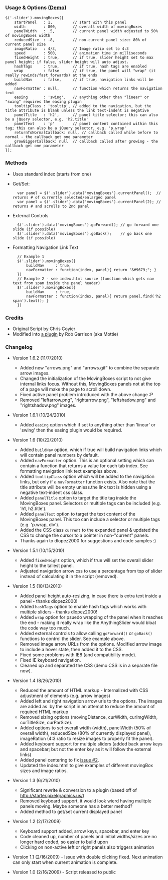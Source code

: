 ### Usage & Options ([Demo](http://chriscoyier.github.com/MovingBoxes))

	$('.slider').movingBoxes({
		startPanel   : 1,         // start with this panel
		width        : 800,       // overall width of movingBoxes
		panelWidth   : .5,        // current panel width adjusted to 50% of movingBoxes width
		reducedSize  : .8,        // non-current panel size: 80% of current panel size
		imageRatio   : 4/3,       // Image ratio set to 4:3
		speed        : 500,       // animation time in milliseconds
		fixedHeight  : true,      // if true, slider height set to max panel height; if false, slider height will auto adjust.
		hashTags     : true,      // if true, hash tags are enabled
		wrap         : false      // if true, the panel will "wrap" (it really rewinds/fast forwards) at the ends
		buildNav     : false,     // if true, navigation links will be added
		navFormatter : null,      // function which returns the navigation text
		easing       : 'swing',   // anything other than "linear" or "swing" requires the easing plugin
		tooltipClass : 'tooltip', // added to the navigation, but the title attribute is blank unless the link text-indent is negative
		panelTitle   : 'h2',      // panel title selector; this can also be a jQuery selector, e.g. 'h2.title'
		panelText    : 'p'        // panel content contained within this tag; this can also be a jQuery selector, e.g. 'p.wrap'
		returnToNormalCallback: null, // callback called while before to normal - the callback get one parameter
		growBiggerCallback: null  // callback called after growing - the callback get one parameter 
	});

### Methods
* Uses standard index (starts from one)
* Get/Set:

		var panel = $('.slider').data('movingBoxes').currentPanel();  // returns # of currently selected/enlarged panel
		var panel = $('.slider').data('movingBoxes').currentPanel(2); // returns # and scrolls to 2nd panel

* External Controls

		$('.slider').data('movingBoxes').goForward(); // go forward one slide (if possible)
		$('.slider').data('movingBoxes').goBack();    // go back one slide (if possible)

* Formatting Navigation Link Text

		// Example 1
		$('.slider').movingBoxes({
			buildNav     : true,
			navFormatter : function(index, panel){ return "&#9679;"; }
		})
		// Example 2 - see index.html source (function which gets nav text from span inside the panel header)
		$('.slider').movingBoxes({
			buildNav     : true,
			navFormatter : function(index, panel){ return panel.find('h2 span').text(); }
		})

### Credits

* Original Script by Chris Coyier
* Modified into [a plugin](http://wowmotty.blogspot.com/2010/06/moving-boxes-updated.html) by Rob Garrison (aka Mottie)

### Changelog

* Version 1.6.2 (11/7/2010)

    * Added new "arrows.png" and "arrows.gif" to combine the separate arrow images.
    * Changed the initialization of the MovingBoxes script to not give internal links focus. Without this, MovingBoxes panels not at the top of a page will make the page to scroll down.
    * Fixed active panel problem introduced with the above change :P
    * Removed "leftarrow.png", "rightarrow.png", "leftshadow.png" and "rightshadow.png" images.

* Version 1.6.1 (10/24/2010)

    * Added `easing` option which if set to anything other than 'linear' or 'swing' then the easing plugin would be required.

* Version 1.6 (10/22/2010)

    * Added `buildNav` option, which if true will build navigation links which will contain panel numbers by default.
    * Added `navFormatter` option. This is an optional setting which can contain a function that returns a value for each tab index. See formatting navigation link text examples above.
    * Added `tooltipClass` option which will be added to the navigation links, but only if a `navFormatter` function exists. Also note that the title attribute will be empty unless.the link text is hidden using a negative text-indent css class.
    * Added `panelTitle` option to target the title tag inside the MovingBoxes panel. Selectors or multiple tags can be included (e.g. 'h1, h2.title').
    * Added `panelText` option to target the text content of the MovingBoxes panel. This too can include a selector or multiple tags (e.g. 'p.wrap, div').
    * Added the CSS class `current` to the expanded panel & updated the CSS to change the cursor to a pointer in non-"current" panels.
    * Thanks again to dlopez2000 for suggestions and code samples :)

* Version 1.5.1 (10/15/2010)
    * Added `fixedHeight` option, which if true will set the overall slider height to the tallest panel.
    * Adjusted navigation arrow css to use a percentage from top of slider instead of calculating it in the script (removed).

* Version 1.5 (10/13/2010)
    * Added panel height auto-resizing, in case there is extra text inside a panel - thanks dlopez2000!
    * Added `hashTags` option to enable hash tags which works with multiple sliders - thanks dlopez2000!
    * Added `wrap` option for psuedo wrapping of the panel when it reaches the end - making it really wrap like the AnythingSlider would bloat the code way too much.
    * Added external controls to allow calling `goForward()` or `goBack()` functions to control the slider. See example above.
    * Removed image arrow URLs from the options. Modified arrow image to include a hover state, then added it to the CSS.
    * Fixed some problems with IE8 (and compatibility mode).
    * Fixed IE keyboard navigation.
    * Cleaned up and separated the CSS (demo CSS is in a separate file now).

* Version 1.4 (8/26/2010)
    * Reduced the amount of HTML markup - Internalized with CSS adjustment of elements (e.g. arrow images)
    * Added left and right navigation arrow urls to the options. The images are added as <img> by the script in an attempt to reduce the amount of required HTML markup
    * Removed sizing options (movingDistance, curWidth, curImgWidth, curTitleSize, curParSize).
    * Added options to set overall width (width), panelWidth (50% of overall width), reducedSize (80% of currently displayed panel), imageRation (4:3 ratio to resize images to properly fit the panel).
    * Added keyboard support for multiple sliders (added back arrow keys and spacebar; but not the enter key as it will follow the external links)
    * Added panel centering to fix [issue #2](http://github.com/chriscoyier/MovingBoxes/issues#issue/2).
    * Updated the index.html to give examples of different movingBox sizes and image ratios.

* Version 1.3 (6/21/2010)
    * Significant rewrite & conversion to a plugin (based off of http://starter.pixelgraphics.us/)
    * Removed keyboard support, it would look wierd having mulitple panels moving. Maybe someone has a better method?
    * Added method to get/set current displayed panel

* Version 1.2 (2/17/2009)
    * Keyboard support added, arrow keys, spacebar, and enter key
    * Code cleaned up, number of panels and initial widths/sizes are no longer hard coded, so easier to build upon
    * Clicking on non-active left or right panels also triggers animation

* Version 1.1 (2/16/2009) - Issue with double clicking fixed. Next animation can only start when current animation is complete.
* Version 1.0 (2/16/2009) - Script released to public
